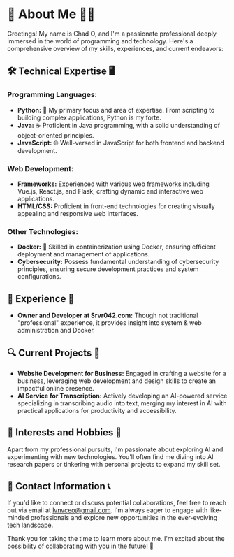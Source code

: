 # 👋 About Me 👨‍💻

Greetings! My name is Chad O, and I'm a passionate professional deeply immersed in the world of programming and technology. Here's a comprehensive overview of my skills, experiences, and current endeavors:

## 🛠️ Technical Expertise 🖥️

### Programming Languages:
- **Python:** 🐍 My primary focus and area of expertise. From scripting to building complex applications, Python is my forte.
- **Java:** ☕ Proficient in Java programming, with a solid understanding of object-oriented principles.
- **JavaScript:** 🌐 Well-versed in JavaScript for both frontend and backend development.

### Web Development:
- **Frameworks:** Experienced with various web frameworks including Vue.js, React.js, and Flask, crafting dynamic and interactive web applications.
- **HTML/CSS:** Proficient in front-end technologies for creating visually appealing and responsive web interfaces.

### Other Technologies:
- **Docker:** 🐳 Skilled in containerization using Docker, ensuring efficient deployment and management of applications.
- **Cybersecurity:** Possess fundamental understanding of cybersecurity principles, ensuring secure development practices and system configurations.

## 🚀 Experience 💼

- **Owner and Developer at Srvr042.com:** Though not traditional "professional" experience, it provides insight into system & web administration and Docker.

## 🔍 Current Projects 🌟

- **Website Development for Business:** Engaged in crafting a website for a business, leveraging web development and design skills to create an impactful online presence.
- **AI Service for Transcription:** Actively developing an AI-powered service specializing in transcribing audio into text, merging my interest in AI with practical applications for productivity and accessibility.

## 🎨 Interests and Hobbies 🤖

Apart from my professional pursuits, I'm passionate about exploring AI and experimenting with new technologies. You'll often find me diving into AI research papers or tinkering with personal projects to expand my skill set.

## 📧 Contact Information 📞

If you'd like to connect or discuss potential collaborations, feel free to reach out via email at [lvnvceo@gmail.com](mailto:lvnvceo@gmail.com). I'm always eager to engage with like-minded professionals and explore new opportunities in the ever-evolving tech landscape.

Thank you for taking the time to learn more about me. I'm excited about the possibility of collaborating with you in the future! 🌟
